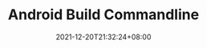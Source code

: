 ---
title: "Android Build Commandline"
date: 2021-12-20T21:32:24+08:00
tags: [""]
categories: [""]
series: [""]
summary: "Summary todo"
draft: true
editPost:
  URL: "https://github.com/Zhoutao822/zhoutao822.github.io/tree/main/content/"
  Text: "Suggest Changes"
  appendFilePath: true 
---